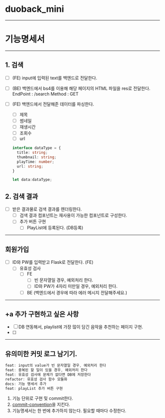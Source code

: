 # duoback_mini

---

# 기능명세서

---

## 1. 검색

- [ ] (FE) input에 입력된 text를 백엔드로 전달한다.
- [ ] (BE) 백엔드에서 bs4를 이용해 해당 페이지의 HTML 파일을 res로 전달한다.
      EndPoint : /search
      Method : GET
- [ ] (FE) 백엔드에서 전달해준 데이터를 파싱한다.

  - [ ] 제목
  - [ ] 썸네일
  - [ ] 재생시간
  - [ ] 조회수
  - [ ] url

  ```ts
  interface dataType = {
    title: string;
    thumbnail: string;
    playTime: number;
    url: string;
  }

  let data:dataType;
  ```

## 2. 검색 결과

- [ ] 받은 결과물로 검색 결과를 렌더링한다.
  - [ ] 검색 결과 컴포넌트는 재사용이 가능한 컴포넌트로 구성한다.
  - [ ] 추가 버튼 구현
    - [ ] PlayList에 등록된다. (DB등록)

---

## 회원가입

- [ ] ID와 PW를 입력받고 Flask로 전달한다. (FE)
  - [ ] 유효성 검사
    - [ ] FE
      - [ ] 빈 문자열일 경우, 예외처리 한다.
      - [ ] ID와 PW가 4자리 미만일 경우, 예외처리 한다.
    - [ ] BE (백엔드에서 경우에 따라 에러 메시지 전달해주세요.)

---

## +a 추가 구현하고 싶은 사항

- [ ] DB 연동해서, playlist에 가장 많이 담긴 음악을 추천하는 페이지 구현.
- [ ]

---

## 유의미한 커밋 로그 남기기.

```jsx
feat: input의 value가 빈 문자열일 경우, 예외처리 한다
feat: 중복된 할 일이 있을 경우, 예외처리 한다
feat: 유효성 검사에 문제가 없다면 DB에 저장한다
refactor: 유효성 검사 함수 모듈화
docs: 기능 명세서 추가
feat: playList 추가 버튼 구현
```

1. 기능 단위로 구현 및 commit한다.
2. [commit-convention](https://github.com/pengooseDev/Interactive-Study/blob/main/docs/convention/commit.md)을 지킨다.
3. 기능명세서는 한 번에 추가하지 않는다. 필요할 때마다 수정한다.
